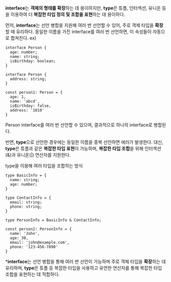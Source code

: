 <strong>interface</strong>는 <strong>객체의 형태를 확장</strong>하는 데 용이하지만, <strong>type</strong>은 튜플, 인터섹션, 유니온 등을 이용하여 더 <strong>복잡한 타입 정의 및 조합을 표현</strong>하는 데 용이하다.

먼저, <strong>interface</strong>는 선언 병합을 지원해 여러 번 선언할 수 있어, 주로 객체 타입을 <strong>확장</strong>할 때 유리하다. 동일한 이름을 가진 interface를 여러 번 선언하면, 이 속성들이 자동으로 합쳐진다.
ex)
```
interface Person {
  age: number;
  name: string;
  isBirthday: boolean;
}

interface Person {
  address: string;
}

const person1: Person = {
  age: 1,
  name: 'abcd',
  isBirthday: false,
  address: '1010'
}
```

Person interface를 여러 번 선언할 수 있으며, 결과적으로 하나의 interface로 병합된다.

반면, <strong>type</strong>으로 선언한 경우에는 동일한 이름을 중복 선언하면 에러가 발생한다. 대신, <strong>type</strong>은 튜플과 같은 <strong>복잡한 타입 표현</strong>이 가능하며, <strong>복잡한 타입 조합</strong>을 위해 인터섹션(&)과 유니온(|) 연산자를 지원한다.

type을 이용해 여러 타입을 조합하는 방식
```
type BasicInfo = {
  name: string;
  age: number;
}

type ContactInfo = {
  email: string;
  phone: string;
}

type PersonInfo = BasicInfo & ContactInfo;

const person2: PersonInfo = {
  name: 'John',
  age: 30,
  email: 'john@example.com',
  phone: '123-456-7890'
}
```
*<strong>interface</strong>는 선언 병합을 통해 여러 번 선언이 가능하며 주로 객체 타입을 <strong>확장</strong>하는 데 유리하며, <strong>type</strong>은 튜플 등 복잡한 타입을 사용하고 유연한 연산자를 통해 복잡한 타입 조합을 표현하는 데 적합하다.
